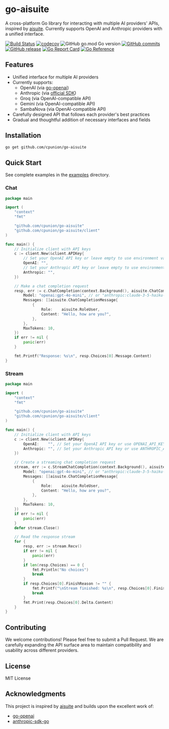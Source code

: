 # go-aisuite

A cross-platform Go library for interacting with multiple AI providers' APIs, inspired by [aisuite](https://github.com/andrewyng/aisuite). Currently supports OpenAI and Anthropic providers with a unified interface.


[![Build Status](https://github.com/cpunion/go-aisuite/actions/workflows/test.yml/badge.svg)](https://github.com/cpunion/go-aisuite/actions/workflows/test.yml)
[![codecov](https://codecov.io/github/cpunion/go-aisuite/graph/badge.svg?token=uATQa0RzPL)](https://codecov.io/github/cpunion/go-aisuite)
![GitHub go.mod Go version](https://img.shields.io/github/go-mod/go-version/cpunion/go-aisuite)
[![GitHub commits](https://badgen.net/github/commits/cpunion/go-aisuite)](https://GitHub.com/Naereen/cpunion/go-aisuite/commit/)
[![GitHub release](https://img.shields.io/github/v/tag/cpunion/go-aisuite.svg?label=release)](https://github.com/cpunion/go-aisuite/releases)
[![Go Report Card](https://goreportcard.com/badge/github.com/cpunion/go-aisuite)](https://goreportcard.com/report/github.com/cpunion/go-aisuite)
[![Go Reference](https://pkg.go.dev/badge/github.com/cpunion/go-aisuite.svg)](https://pkg.go.dev/github.com/cpunion/go-aisuite)


## Features

- Unified interface for multiple AI providers
- Currently supports:
  - OpenAI (via [go-openai](https://github.com/sashabaranov/go-openai))
  - Anthropic (via [official SDK](https://github.com/anthropics/anthropic-sdk-go))
  - Groq (via OpenAI-compatible API)
  - Gemini (via OpenAI-compatible API)
  - SambaNova (via OpenAI-compatible API)
- Carefully designed API that follows each provider's best practices
- Gradual and thoughtful addition of necessary interfaces and fields

## Installation

```bash
go get github.com/cpunion/go-aisuite
```

## Quick Start

See complete examples in the [examples](./examples) directory.

### Chat

<!-- embedme examples/chat/main.go -->

```go
package main

import (
	"context"
	"fmt"

	"github.com/cpunion/go-aisuite"
	"github.com/cpunion/go-aisuite/client"
)

func main() {
	// Initialize client with API keys
	c := client.New(&client.APIKey{
		// Set your OpenAI API key or leave empty to use environment variable OPENAI_API_KEY
		OpenAI: "",
		// Set your Anthropic API key or leave empty to use environment variable ANTHROPIC_API_KEY
		Anthropic: "",
	})

	// Make a chat completion request
	resp, err := c.ChatCompletion(context.Background(), aisuite.ChatCompletionRequest{
		Model: "openai:gpt-4o-mini", // or "anthropic:claude-3-5-haiku-20241022"
		Messages: []aisuite.ChatCompletionMessage{
			{
				Role:    aisuite.RoleUser,
				Content: "Hello, how are you?",
			},
		},
		MaxTokens: 10,
	})
	if err != nil {
		panic(err)
	}

	fmt.Printf("Response: %s\n", resp.Choices[0].Message.Content)
}

```

### Stream

<!-- embedme examples/stream/main.go -->

```go
package main

import (
	"context"
	"fmt"

	"github.com/cpunion/go-aisuite"
	"github.com/cpunion/go-aisuite/client"
)

func main() {
	// Initialize client with API keys
	c := client.New(&client.APIKey{
		OpenAI:    "", // Set your OpenAI API key or use OPENAI_API_KEY env
		Anthropic: "", // Set your Anthropic API key or use ANTHROPIC_API_KEY env
	})

	// Create a streaming chat completion request
	stream, err := c.StreamChatCompletion(context.Background(), aisuite.ChatCompletionRequest{
		Model: "openai:gpt-4o-mini", // or "anthropic:claude-3-5-haiku-20241022"
		Messages: []aisuite.ChatCompletionMessage{
			{
				Role:    aisuite.RoleUser,
				Content: "Hello, how are you?",
			},
		},
		MaxTokens: 10,
	})
	if err != nil {
		panic(err)
	}
	defer stream.Close()

	// Read the response stream
	for {
		resp, err := stream.Recv()
		if err != nil {
			panic(err)
		}
		if len(resp.Choices) == 0 {
			fmt.Println("No choices")
			break
		}
		if resp.Choices[0].FinishReason != "" {
			fmt.Printf("\nStream finished: %s\n", resp.Choices[0].FinishReason)
			break
		}
		fmt.Print(resp.Choices[0].Delta.Content)
	}
}

```

## Contributing

We welcome contributions! Please feel free to submit a Pull Request. We are carefully expanding the API surface area to maintain compatibility and usability across different providers.

## License

MIT License

## Acknowledgments

This project is inspired by [aisuite](https://github.com/andrewyng/aisuite) and builds upon the excellent work of:
- [go-openai](https://github.com/sashabaranov/go-openai)
- [anthropic-sdk-go](https://github.com/anthropics/anthropic-sdk-go)
